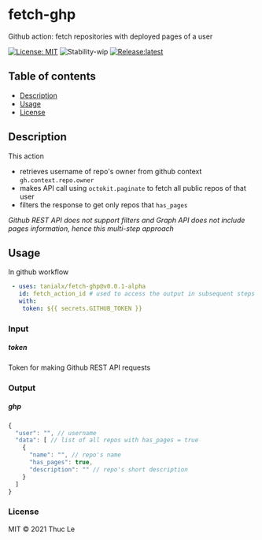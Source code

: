 # fetch-ghp

Github action: fetch repositories with deployed pages of a user

[![License: MIT](https://img.shields.io/badge/License-MIT-green.svg?style=flat-square)](LICENSE.md)
![Stability-wip](https://img.shields.io/badge/Stability-WIP-yellow.svg?style=flat-square)
[![Release:latest](https://img.shields.io/github/v/release/tanialx/fetch-ghp?color=turquoise&include_prereleases&label=version&style=flat-square)]()

## Table of contents

- [Description](#description)
- [Usage](#usage)
- [License](#license)

## Description

This action 
- retrieves username of repo's owner from github context `gh.context.repo.owner`
- makes API call using `octokit.paginate` to fetch all public repos of that user
- filters the response to get only repos that `has_pages`

*Github REST API does not support filters and Graph API does not include pages information, hence this multi-step approach*

## Usage

In github workflow

```yml
 - uses: tanialx/fetch-ghp@v0.0.1-alpha
   id: fetch_action_id # used to access the output in subsequent steps as ${{ steps.fetch_action_id.outputs.ghp }}
   with:
    token: ${{ secrets.GITHUB_TOKEN }}
```

### Input

##### token

Token for making Github REST API requests

### Output

##### ghp

```javascript
{
  "user": "", // username
  "data": [ // list of all repos with has_pages = true
    {
      "name": "", // repo's name
      "has_pages": true,
      "description": "" // repo's short description
    }
  ]
}
```

### License

MIT &copy; 2021 Thuc Le
